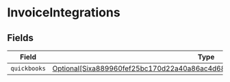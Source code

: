 # InvoiceIntegrations


## Fields

| Field                                                                                                                                                                     | Type                                                                                                                                                                      | Required                                                                                                                                                                  | Description                                                                                                                                                               |
| ------------------------------------------------------------------------------------------------------------------------------------------------------------------------- | ------------------------------------------------------------------------------------------------------------------------------------------------------------------------- | ------------------------------------------------------------------------------------------------------------------------------------------------------------------------- | ------------------------------------------------------------------------------------------------------------------------------------------------------------------------- |
| `quickbooks`                                                                                                                                                              | [Optional[Sixa889960fef25bc170d22a40a86ac4d6889f536685dd9369ec52d3df36732601]](../../models/shared/sixa889960fef25bc170d22a40a86ac4d6889f536685dd9369ec52d3df36732601.md) | :heavy_minus_sign:                                                                                                                                                        | N/A                                                                                                                                                                       |